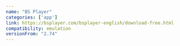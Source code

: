 ```yaml
---
name: "BS Player"
categories: ['app']
link: https://bsplayer.com/bsplayer-english/download-free.html
compatibility: emulation
versionFrom: "2.74"
---
```


